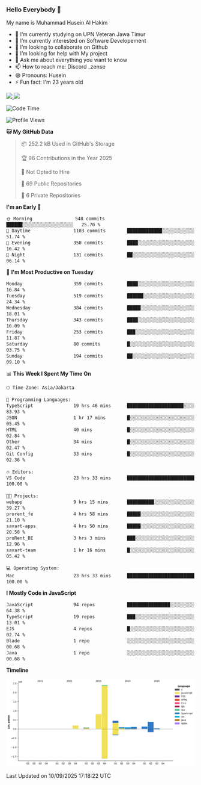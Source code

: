 ### Hello Everybody 👋

My name is Muhammad Husein Al Hakim

- 🔭 I’m currently studying on UPN Veteran Jawa Timur
- 🌱 I’m currently interested on Software Developement
- 👯 I’m looking to collaborate on Github
- 🤔 I’m looking for help with My project
- 💬 Ask me about everything you want to know
- 📫 How to reach me: Discord _zense
- 😄 Pronouns: Husein
- ⚡ Fun fact: I'm 23 years old

<p align="left">
<a href="https://github.com/huseinhq">
  <img height="180em" src="https://github-readme-stats-eight-theta.vercel.app/api?username=huseinhq&show_icons=true&theme=algolia&include_all_commits=true&count_private=true"/>
  <img height="180em" src="https://github-readme-stats-eight-theta.vercel.app/api/top-langs/?username=huseinhq&layout=compact&langs_count=8&theme=algolia"/>
</a>
</p>

<!--START_SECTION:waka-->
![Code Time](http://img.shields.io/badge/Code%20Time-2%2C646%20hrs%2017%20mins-blue)

![Profile Views](http://img.shields.io/badge/Profile%20Views-0-blue)

**🐱 My GitHub Data** 

> 📦 252.2 kB Used in GitHub's Storage 
 > 
> 🏆 96 Contributions in the Year 2025
 > 
> 🚫 Not Opted to Hire
 > 
> 📜 69 Public Repositories 
 > 
> 🔑 6 Private Repositories 
 > 
**I'm an Early 🐤** 

```text
🌞 Morning                548 commits         ██████░░░░░░░░░░░░░░░░░░░   25.70 % 
🌆 Daytime                1103 commits        █████████████░░░░░░░░░░░░   51.74 % 
🌃 Evening                350 commits         ████░░░░░░░░░░░░░░░░░░░░░   16.42 % 
🌙 Night                  131 commits         ██░░░░░░░░░░░░░░░░░░░░░░░   06.14 % 
```
📅 **I'm Most Productive on Tuesday** 

```text
Monday                   359 commits         ████░░░░░░░░░░░░░░░░░░░░░   16.84 % 
Tuesday                  519 commits         ██████░░░░░░░░░░░░░░░░░░░   24.34 % 
Wednesday                384 commits         █████░░░░░░░░░░░░░░░░░░░░   18.01 % 
Thursday                 343 commits         ████░░░░░░░░░░░░░░░░░░░░░   16.09 % 
Friday                   253 commits         ███░░░░░░░░░░░░░░░░░░░░░░   11.87 % 
Saturday                 80 commits          █░░░░░░░░░░░░░░░░░░░░░░░░   03.75 % 
Sunday                   194 commits         ██░░░░░░░░░░░░░░░░░░░░░░░   09.10 % 
```


📊 **This Week I Spent My Time On** 

```text
🕑︎ Time Zone: Asia/Jakarta

💬 Programming Languages: 
TypeScript               19 hrs 46 mins      █████████████████████░░░░   83.93 % 
JSON                     1 hr 17 mins        █░░░░░░░░░░░░░░░░░░░░░░░░   05.45 % 
HTML                     40 mins             █░░░░░░░░░░░░░░░░░░░░░░░░   02.84 % 
Other                    34 mins             █░░░░░░░░░░░░░░░░░░░░░░░░   02.47 % 
Git Config               33 mins             █░░░░░░░░░░░░░░░░░░░░░░░░   02.36 % 

🔥 Editors: 
VS Code                  23 hrs 33 mins      █████████████████████████   100.00 % 

🐱‍💻 Projects: 
webapp                   9 hrs 15 mins       ██████████░░░░░░░░░░░░░░░   39.27 % 
prorent_fe               4 hrs 58 mins       █████░░░░░░░░░░░░░░░░░░░░   21.10 % 
savart-apps              4 hrs 50 mins       █████░░░░░░░░░░░░░░░░░░░░   20.58 % 
proRent_BE               3 hrs 3 mins        ███░░░░░░░░░░░░░░░░░░░░░░   12.96 % 
savart-team              1 hr 16 mins        █░░░░░░░░░░░░░░░░░░░░░░░░   05.42 % 

💻 Operating System: 
Mac                      23 hrs 33 mins      █████████████████████████   100.00 % 
```

**I Mostly Code in JavaScript** 

```text
JavaScript               94 repos            ████████████████░░░░░░░░░   64.38 % 
TypeScript               19 repos            ███░░░░░░░░░░░░░░░░░░░░░░   13.01 % 
EJS                      4 repos             █░░░░░░░░░░░░░░░░░░░░░░░░   02.74 % 
Blade                    1 repo              ░░░░░░░░░░░░░░░░░░░░░░░░░   00.68 % 
Java                     1 repo              ░░░░░░░░░░░░░░░░░░░░░░░░░   00.68 % 
```



**Timeline**

![Lines of Code chart](https://raw.githubusercontent.com/HuseinHQ/HuseinHQ/main/assets/bar_graph.png)


 Last Updated on 10/09/2025 17:18:22 UTC
<!--END_SECTION:waka-->
